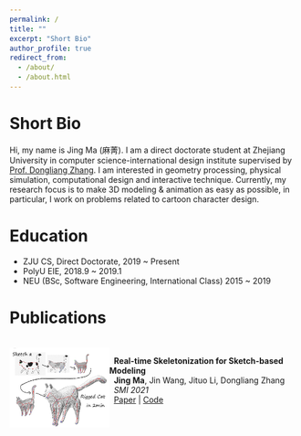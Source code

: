 ```yaml
---
permalink: /
title: ""
excerpt: "Short Bio"
author_profile: true
redirect_from: 
  - /about/
  - /about.html
---
```


Short Bio
======
Hi, my name is Jing Ma (麻菁). I am a direct doctorate student at Zhejiang University in computer science-international design institute supervised by [Prof. Dongliang Zhang](https://person.zju.edu.cn/en/0012126#0). I am interested in geometry processing, physical simulation, computational design and interactive technique. Currently, my research focus is to make 3D modeling & animation as easy as possible, in particular, I work on problems related to cartoon character design.

Education
======
- ZJU CS, Direct Doctorate, 2019 ~ Present
- PolyU EIE, 2018.9 ~ 2019.1
- NEU (BSc, Software Engineering, International Class) 2015 ~ 2019

Publications
======
<br/>

<img width="175" align="left" src="../images/RealSkel.png"/>

&nbsp; __Real-time Skeletonization for Sketch-based Modeling__<br/>
&nbsp;  __Jing Ma__, Jin Wang, Jituo Li, Dongliang Zhang <br/>
&nbsp;  *SMI 2021*<br/>
&nbsp;  [Paper](https://doi.org/10.1016/j.cag.2021.11.005) | [Code](https://github.com/jingma-git/RealSkel)

<br/>
